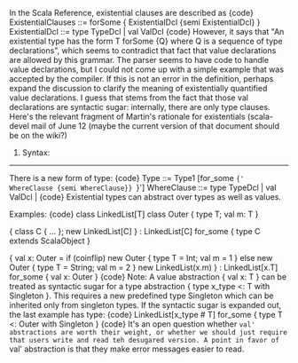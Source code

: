 In the Scala Reference, existential clauses are described as 
{code}
ExistentialClauses ::= forSome { ExistentialDcl
                          {semi ExistentialDcl} }
ExistentialDcl     ::= type TypeDcl
                     |  val ValDcl
{code}
However, it says that "An existential type has the form T forSome {Q} where Q is a sequence of type declarations", which seems to contradict that fact that value declarations are allowed by this grammar.  The parser seems to have code to handle value declarations, but I could not come up with a simple example that was accepted by the compiler.  If this is not an error in the definition, perhaps expand the discussion to clarify the meaning of existentially quantified value declarations.
I guess that stems from the fact that those val declarations are syntactic sugar: internally, there are only type clauses. Here's the relevant fragment of Martin's rationale for existentials (scala-devel mail of June 12 (maybe the current version of that document should be on the wiki?)

1. Syntax:
----------

There is a new form of type:
{code}
Type  ::= Type1 [for_some `{' WhereClause {semi WhereClause}} `}']
WhereClause ::= type TypeDcl
             |  val  ValDcl
             |
{code}
Existential types can abstract over types as well as values.

Examples:
{code}
class LinkedList[T]
class Outer { type T; val m: T }

{ class C { ... }; new LinkedList[C] }
 : LinkedList[C] for_some { type C extends ScalaObject }

{ val x: Outer =
  if (coinflip) new Outer { type T = Int; val m = 1 }
  else new Outer { type T = String; val m = 2 }
 new LinkedList(x.m)
}
 : LinkedList[x.T] for_some { val x: Outer }
{code}
Note: A value abstraction { val x: T } can be treated as syntactic sugar for
a type abstraction { type x_type <: T with Singleton }. This requires a new
predefined type Singleton which can be inherited only from singleton types.
If the syntactic sugar is expanded out, the last example has type:
{code}
LinkedList[x_type # T] for_some { type T <: Outer with Singleton }
{code}
It's an open question whether `val' abstractions are worth their
weight, or whether we should just require that users write and read
teh desugared version. A point in favor of `val' abstraction is that
they make error messages easier to read.
